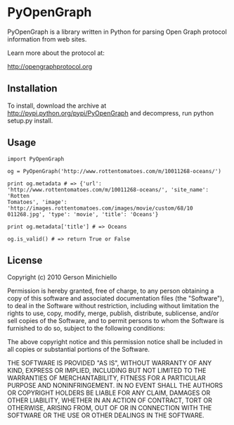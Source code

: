 # PyOpenGraph

PyOpenGraph is a library written in Python for parsing Open Graph protocol information from web sites.

Learn more about the protocol at:

http://opengraphprotocol.org

## Installation

To install, download the archive at http://pypi.python.org/pypi/PyOpenGraph and decompress, run python setup.py install. 

## Usage

    import PyOpenGraph

    og = PyOpenGraph('http://www.rottentomatoes.com/m/10011268-oceans/')

    print og.metadata # => {'url': 'http://www.rottentomatoes.com/m/10011268-oceans/', 'site_name': 'Rotten
    Tomatoes', 'image': 'http://images.rottentomatoes.com/images/movie/custom/68/10
    011268.jpg', 'type': 'movie', 'title': 'Oceans'}

    print og.metadata['title'] # => Oceans

    og.is_valid() # => return True or False

## License

Copyright (c) 2010 Gerson Minichiello

Permission is hereby granted, free of charge, to any person obtaining a copy
of this software and associated documentation files (the "Software"), to deal
in the Software without restriction, including without limitation the rights
to use, copy, modify, merge, publish, distribute, sublicense, and/or sell
copies of the Software, and to permit persons to whom the Software is
furnished to do so, subject to the following conditions:

The above copyright notice and this permission notice shall be included in
all copies or substantial portions of the Software.

THE SOFTWARE IS PROVIDED "AS IS", WITHOUT WARRANTY OF ANY KIND, EXPRESS OR
IMPLIED, INCLUDING BUT NOT LIMITED TO THE WARRANTIES OF MERCHANTABILITY,
FITNESS FOR A PARTICULAR PURPOSE AND NONINFRINGEMENT. IN NO EVENT SHALL THE
AUTHORS OR COPYRIGHT HOLDERS BE LIABLE FOR ANY CLAIM, DAMAGES OR OTHER
LIABILITY, WHETHER IN AN ACTION OF CONTRACT, TORT OR OTHERWISE, ARISING FROM,
OUT OF OR IN CONNECTION WITH THE SOFTWARE OR THE USE OR OTHER DEALINGS IN
THE SOFTWARE.